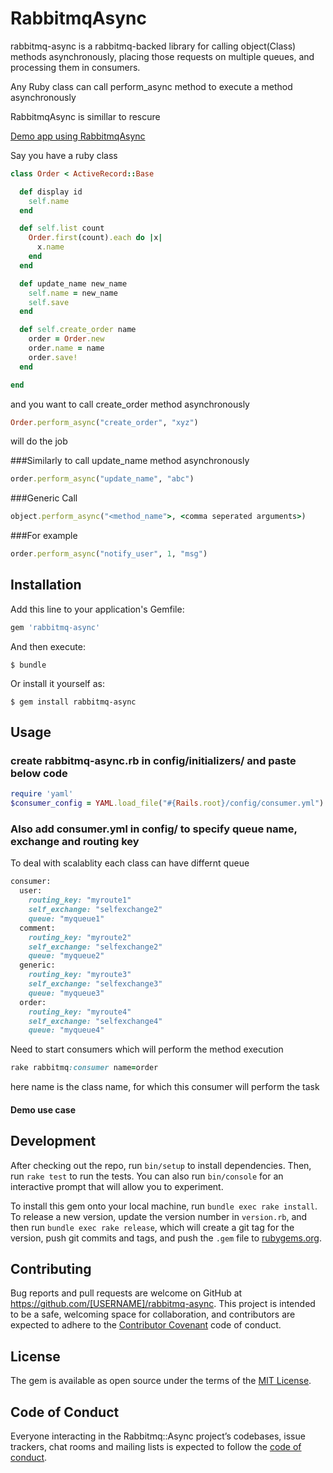 # RabbitmqAsync

rabbitmq-async is a rabbitmq-backed library for calling object(Class) methods asynchronously, placing those requests on multiple queues, and processing them in consumers.

Any Ruby class can call perform_async method to execute a method asynchronously

RabbitmqAsync is simillar to rescure

[Demo app using RabbitmqAsync](https://github.com/gauravkumar28/rabbitmq-async-demo)

Say you have a ruby class
```ruby
class Order < ActiveRecord::Base

  def display id
    self.name
  end

  def self.list count
    Order.first(count).each do |x|
      x.name
    end
  end

  def update_name new_name
    self.name = new_name
    self.save
  end

  def self.create_order name
    order = Order.new
    order.name = name
    order.save!
  end

end
```

and you want to call create_order method asynchronously
```ruby
Order.perform_async("create_order", "xyz")
```
will do the job 

###Similarly to call update_name method asynchronously
```ruby
order.perform_async("update_name", "abc")
```
###Generic Call
```ruby
object.perform_async("<method_name">, <comma seperated arguments>)
```

###For example
```ruby
order.perform_async("notify_user", 1, "msg")
```
## Installation

Add this line to your application's Gemfile:

```ruby
gem 'rabbitmq-async'
```

And then execute:

    $ bundle

Or install it yourself as:

    $ gem install rabbitmq-async

## Usage
### create rabbitmq-async.rb in config/initializers/ and paste below code
```ruby
require 'yaml'
$consumer_config = YAML.load_file("#{Rails.root}/config/consumer.yml")
```
### Also add consumer.yml in config/ to specify queue name, exchange and routing key
To deal with scalablity each class can have differnt queue
```ruby
consumer:
  user:
    routing_key: "myroute1"
    self_exchange: "selfexchange2"
    queue: "myqueue1"
  comment:
    routing_key: "myroute2"
    self_exchange: "selfexchange2"
    queue: "myqueue2"
  generic:
    routing_key: "myroute3"
    self_exchange: "selfexchange3"
    queue: "myqueue3"
  order:
    routing_key: "myroute4"
    self_exchange: "selfexchange4"
    queue: "myqueue4"
```

Need to start consumers which will perform the method execution
```ruby
rake rabbitmq:consumer name=order
```
here name is the class name, for which this consumer will perform the task

#### Demo use case


## Development

After checking out the repo, run `bin/setup` to install dependencies. Then, run `rake test` to run the tests. You can also run `bin/console` for an interactive prompt that will allow you to experiment.

To install this gem onto your local machine, run `bundle exec rake install`. To release a new version, update the version number in `version.rb`, and then run `bundle exec rake release`, which will create a git tag for the version, push git commits and tags, and push the `.gem` file to [rubygems.org](https://rubygems.org).

## Contributing

Bug reports and pull requests are welcome on GitHub at https://github.com/[USERNAME]/rabbitmq-async. This project is intended to be a safe, welcoming space for collaboration, and contributors are expected to adhere to the [Contributor Covenant](http://contributor-covenant.org) code of conduct.

## License

The gem is available as open source under the terms of the [MIT License](https://opensource.org/licenses/MIT).

## Code of Conduct

Everyone interacting in the Rabbitmq::Async project’s codebases, issue trackers, chat rooms and mailing lists is expected to follow the [code of conduct](https://github.com/[USERNAME]/rabbitmq-async/blob/master/CODE_OF_CONDUCT.md).
